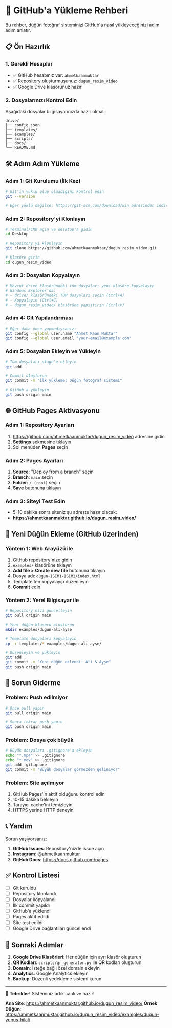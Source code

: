 # 🚀 GitHub'a Yükleme Rehberi

Bu rehber, düğün fotoğraf sisteminizi GitHub'a nasıl yükleyeceğinizi adım adım anlatır.

## 📋 Ön Hazırlık

### 1. Gerekli Hesaplar
- ✅ GitHub hesabınız var: `ahmetkaanmuktar`
- ✅ Repository oluşturmuşunuz: `dugun_resim_video`
- ✅ Google Drive klasörünüz hazır

### 2. Dosyalarınızı Kontrol Edin
Aşağıdaki dosyalar bilgisayarınızda hazır olmalı:
```
drive/
├── config.json
├── templates/
├── examples/
├── scripts/
├── docs/
└── README.md
```

## 🛠️ Adım Adım Yükleme

### Adım 1: Git Kurulumu (İlk Kez)
```bash
# Git'in yüklü olup olmadığını kontrol edin
git --version

# Eğer yüklü değilse: https://git-scm.com/download/win adresinden indirin
```

### Adım 2: Repository'yi Klonlayın
```bash
# Terminal/CMD açın ve desktop'a gidin
cd Desktop

# Repository'yi klonlayın
git clone https://github.com/ahmetkaanmuktar/dugun_resim_video.git

# Klasöre girin
cd dugun_resim_video
```

### Adım 3: Dosyaları Kopyalayın
```bash
# Mevcut drive klasöründeki tüm dosyaları yeni klasöre kopyalayın
# Windows Explorer'da:
# - drive/ klasöründeki TÜM dosyaları seçin (Ctrl+A)
# - Kopyalayın (Ctrl+C)
# - dugun_resim_video/ klasörüne yapıştırın (Ctrl+V)
```

### Adım 4: Git Yapılandırması
```bash
# Eğer daha önce yapmadıysanız:
git config --global user.name "Ahmet Kaan Muktar"
git config --global user.email "your-email@example.com"
```

### Adım 5: Dosyaları Ekleyin ve Yükleyin
```bash
# Tüm dosyaları stage'e ekleyin
git add .

# Commit oluşturun
git commit -m "İlk yükleme: Düğün fotoğraf sistemi"

# GitHub'a yükleyin
git push origin main
```

## 🌐 GitHub Pages Aktivasyonu

### Adım 1: Repository Ayarları
1. https://github.com/ahmetkaanmuktar/dugun_resim_video adresine gidin
2. **Settings** sekmesine tıklayın
3. Sol menüden **Pages** seçin

### Adım 2: Pages Ayarları
1. **Source**: "Deploy from a branch" seçin
2. **Branch**: `main` seçin
3. **Folder**: `/ (root)` seçin
4. **Save** butonuna tıklayın

### Adım 3: Siteyi Test Edin
- 5-10 dakika sonra siteniz şu adreste hazır olacak:
- **https://ahmetkaanmuktar.github.io/dugun_resim_video/**

## 📝 Yeni Düğün Ekleme (GitHub üzerinden)

### Yöntem 1: Web Arayüzü ile
1. GitHub repository'nize gidin
2. `examples/` klasörüne tıklayın
3. **Add file > Create new file** butonuna tıklayın
4. Dosya adı: `dugun-ISIM1-ISIM2/index.html`
5. Template'ten kopyalayıp düzenleyin
6. **Commit** edin

### Yöntem 2: Yerel Bilgisayar ile
```bash
# Repository'nizi güncelleyin
git pull origin main

# Yeni düğün klasörü oluşturun
mkdir examples/dugun-ali-ayse

# Template dosyaları kopyalayın
cp -r templates/* examples/dugun-ali-ayse/

# Düzenleyin ve yükleyin
git add .
git commit -m "Yeni düğün eklendi: Ali & Ayşe"
git push origin main
```

## 🔧 Sorun Giderme

### Problem: Push edilmiyor
```bash
# Önce pull yapın
git pull origin main

# Sonra tekrar push yapın
git push origin main
```

### Problem: Dosya çok büyük
```bash
# Büyük dosyaları .gitignore'a ekleyin
echo "*.mp4" >> .gitignore
echo "*.mov" >> .gitignore
git add .gitignore
git commit -m "Büyük dosyalar görmezden geliniyor"
```

### Problem: Site açılmıyor
1. GitHub Pages'in aktif olduğunu kontrol edin
2. 10-15 dakika bekleyin
3. Tarayıcı cache'ini temizleyin
4. HTTPS yerine HTTP deneyin

## 📞 Yardım

Sorun yaşıyorsanız:
1. **GitHub Issues**: Repository'nizde issue açın
2. **Instagram**: [@ahmetkaanmuktar](https://www.instagram.com/ahmetkaanmuktar/)
3. **GitHub Docs**: https://docs.github.com/pages

## ✅ Kontrol Listesi

- [ ] Git kuruldu
- [ ] Repository klonlandı
- [ ] Dosyalar kopyalandı
- [ ] İlk commit yapıldı
- [ ] GitHub'a yüklendi
- [ ] Pages aktif edildi
- [ ] Site test edildi
- [ ] Google Drive bağlantıları güncellendi

## 🎯 Sonraki Adımlar

1. **Google Drive Klasörleri**: Her düğün için ayrı klasör oluşturun
2. **QR Kodları**: `scripts/qr_generator.py` ile QR kodları oluşturun
3. **Domain**: İsteğe bağlı özel domain ekleyin
4. **Analytics**: Google Analytics ekleyin
5. **Backup**: Düzenli yedekleme sistemi kurun

---

🎉 **Tebrikler!** Sisteminiz artık canlı ve hazır!

**Ana Site**: https://ahmetkaanmuktar.github.io/dugun_resim_video/
**Örnek Düğün**: https://ahmetkaanmuktar.github.io/dugun_resim_video/examples/dugun-yunus-hilal/ 